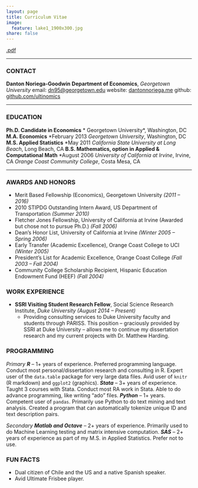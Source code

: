```yaml
---
layout: page
title: Curriculum Vitae
image:
  feature: lake1_1900x300.jpg
share: false
---
```


<div>
<a href="{{ site.url }}/CV/D_Noriega_CV_March_2015.pdf" class="btn btn-success"> .pdf</a>  
</div>

---

### CONTACT
**Danton Noriega-Goodwin**
**Department of Economics**, *Georgetown University*
email: dn95@georgetown.edu
website: [dantonnoriega.me](http://dantonnoriega.me)
github: [github.com/ultinomics](github.com/ultinomics)


---

### EDUCATION
**Ph.D. Candidate in Economics** *
Georgetown University*, Washington, DC
**M.A. Economics** *February 2013
*Georgetown University*, Washington, DC
**M.S. Applied Statistics** *May 2011
*California State University at Long Beach*, Long Beach, CA
**B.S. Mathematics, option in Applied & Computational Math** *August 2006
*University of California at Irvine*, Irvine, CA
*Orange Coast Community College*, Costa Mesa, CA

---

### AWARDS AND HONORS

- Merit Based Fellowship (Economics), Georgetown University *(2011 – 2016)*
- 2010 STIPDG Outstanding Intern Award, US Department of Transportation *(Summer 2010)*
- Fletcher Jones Fellowship, University of California at Irvine (Awarded but chose not to pursue Ph.D.) *(Fall 2006)*
- Dean’s Honor List, University of California at Irvine *(Winter 2005 – Spring 2006)*
- Early Transfer (Academic Excellence), Orange Coast College to UCI *(Winter 2005)*
- President’s List for Academic Excellence, Orange Coast College *(Fall 2003 – Fall 2004)*
- Community College Scholarship Recipient, Hispanic Education Endowment Fund (HEEF) *(Fall 2004)*

### WORK EXPERIENCE

- **SSRI Visiting Student Research Fellow**, Social Science Research Institute, *Duke University (August 2014 – Present)*
	- Providing consulting services to Duke University faculty and students through PARISS. This position – graciously provided by SSRI at Duke University – allows me to continue my dissertation research and my current projects with Dr. Matthew Harding.

### PROGRAMMING

*Primary*
***R*** – 1+ years of experience. Preferred programming language.
Conduct most personal/dissertation research and consulting in R. Expert
user of the `data.table` package for very large data files. Avid user of
`knitr` (R markdown) and `ggplot2` (graphics).
***Stata*** – 3+ years of experience. Taught 3 courses with Stata.
Conduct most RA work in Stata. Able to do advance programming, like
writing “ado” files.
***Python*** – 1+ years. Competent user of `pandas`. Primarily use
Python to do text mining and text analysis. Created a program that can
automatically tokenize unique ID and text description pairs.

*Secondary*
***Matlab and Octave*** – 2+ years of experience. Primarily used to do
Machine Learning testing and matrix intensive computation.
***SAS*** – 2+ years of experience as part of my M.S. in Applied
Statistics. Prefer not to use.

### FUN FACTS
-   Dual citizen of Chile and the US and a native Spanish speaker.
-   Avid Ultimate Frisbee player.

